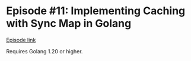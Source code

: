 # Episode #11: Implementing Caching with Sync Map in Golang

[Episode link](https://www.codeheim.io/courses/Episode-11-Caching-using-Sync-Map-65882116e4b07ddf430ab031)

Requires Golang 1.20 or higher.

